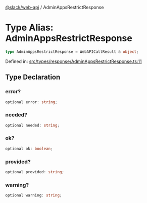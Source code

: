 [@slack/web-api](../index.md) / AdminAppsRestrictResponse

# Type Alias: AdminAppsRestrictResponse

```ts
type AdminAppsRestrictResponse = WebAPICallResult & object;
```

Defined in: [src/types/response/AdminAppsRestrictResponse.ts:11](https://github.com/slackapi/node-slack-sdk/blob/main/packages/web-api/src/types/response/AdminAppsRestrictResponse.ts#L11)

## Type Declaration

### error?

```ts
optional error: string;
```

### needed?

```ts
optional needed: string;
```

### ok?

```ts
optional ok: boolean;
```

### provided?

```ts
optional provided: string;
```

### warning?

```ts
optional warning: string;
```
